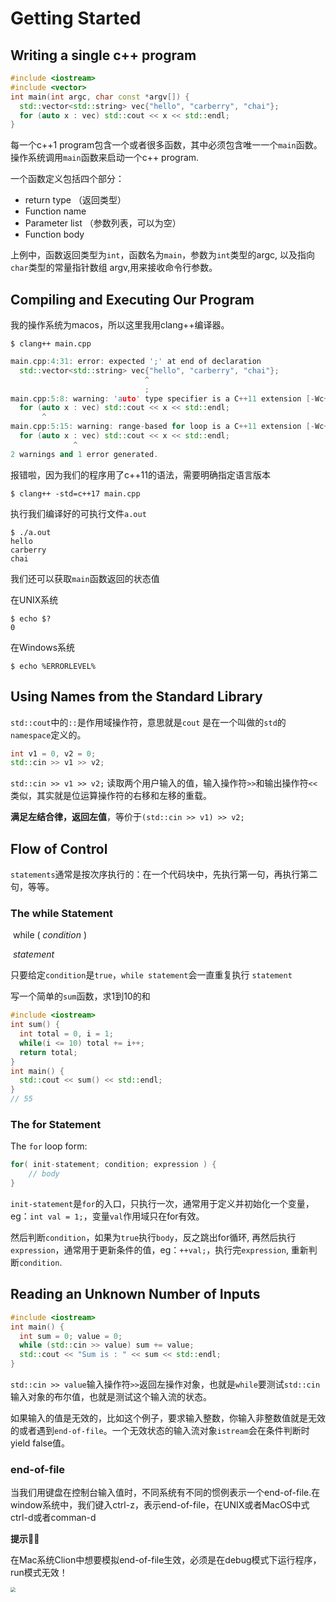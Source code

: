 # Getting Started

## Writing a single c++ program

```c++
#include <iostream>
#include <vector>
int main(int argc, char const *argv[]) {
  std::vector<std::string> vec{"hello", "carberry", "chai"};
  for (auto x : vec) std::cout << x << std::endl;
}
```

每一个c++1 program包含一个或者很多函数，其中必须包含唯一一个`main`函数。操作系统调用`main`函数来启动一个c++ program.

一个函数定义包括四个部分：

- return type （返回类型）
- Function name 
- Parameter list （参数列表，可以为空）
- Function body

上例中，函数返回类型为`int`，函数名为`main`，参数为`int`类型的argc, 以及指向`char`类型的常量指针数组 argv,用来接收命令行参数。

## Compiling and Executing Our Program

我的操作系统为macos，所以这里我用clang++编译器。

```shell
$ clang++ main.cpp
```

```c++
main.cpp:4:31: error: expected ';' at end of declaration
  std::vector<std::string> vec{"hello", "carberry", "chai"};
                              ^
                              ;
main.cpp:5:8: warning: 'auto' type specifier is a C++11 extension [-Wc++11-extensions]
  for (auto x : vec) std::cout << x << std::endl;
       ^
main.cpp:5:15: warning: range-based for loop is a C++11 extension [-Wc++11-extensions]
  for (auto x : vec) std::cout << x << std::endl;
              ^
2 warnings and 1 error generated.
```

报错啦，因为我们的程序用了c++11的语法，需要明确指定语言版本

```shell
$ clang++ -std=c++17 main.cpp
```

执行我们编译好的可执行文件`a.out`

```shell
$ ./a.out
hello
carberry
chai
```

我们还可以获取`main`函数返回的状态值

在UNIX系统

```shell
$ echo $?
0
```

在Windows系统

```shell
$ echo %ERRORLEVEL%
```

## Using Names from the Standard Library

`std::cout`中的`::`是作用域操作符，意思就是`cout` 是在一个叫做的`std`的`namespace`定义的。

```c++
int v1 = 0, v2 = 0;
std::cin >> v1 >> v2;
```

`std::cin >> v1 >> v2;` 读取两个用户输入的值，输入操作符`>>`和输出操作符`<<`类似，其实就是位运算操作符的右移和左移的重载。

**满足左结合律，返回左值**，等价于`(std::cin >> v1) >> v2;`

## Flow of Control

`statements`通常是按次序执行的：在一个代码块中，先执行第一句，再执行第二句，等等。

### The while Statement

​	while ( *condition* )

​				*statement*

只要给定`condition`是`true`，`while statement`会一直重复执行 `statement`

写一个简单的`sum`函数，求1到10的和

```c++
#include <iostream>
int sum() {
  int total = 0, i = 1;
  while(i <= 10) total += i++;
  return total;
}
int main() {
  std::cout << sum() << std::endl;
}
// 55
```

### The for Statement

The `for` loop form:

```c++
for( init-statement; condition; expression ) {
	// body
}
```

`init-statement`是`for`的入口，只执行一次，通常用于定义并初始化一个变量，eg：`int val = 1;`，变量`val`作用域只在for有效。

然后判断`condition`，如果为`true`执行`body`，反之跳出for循环, 再然后执行`expression`，通常用于更新条件的值，eg：`++val;`，执行完`expression`, 重新判断`condition`.

## Reading an Unknown Number of Inputs

```c++
#include <iostream>
int main() {
  int sum = 0; value = 0;
  while (std::cin >> value) sum += value;
  std::cout << "Sum is : " << sum << std::endl;
}
```

`std::cin >> value`输入操作符`>>`返回左操作对象，也就是`while`要测试`std::cin`输入对象的布尔值，也就是测试这个输入流的状态。

如果输入的值是无效的，比如这个例子，要求输入整数，你输入非整数值就是无效的或者遇到`end-of-file`。一个无效状态的输入流对象`istream`会在条件判断时yield false值。

### end-of-file

当我们用键盘在控制台输入值时，不同系统有不同的惯例表示一个end-of-file.在window系统中，我们键入ctrl-z，表示end-of-file，在UNIX或者MacOS中式ctrl-d或者comman-d

**提示**:tipping_hand_man:

在Mac系统Clion中想要模拟end-of-file生效，必须是在debug模式下运行程序，run模式无效！

<img src="https://cdn.jsdelivr.net/gh/CarberryChai/oss@master/image/dscezH-JIgUua.png" style="zoom:50%;" />

